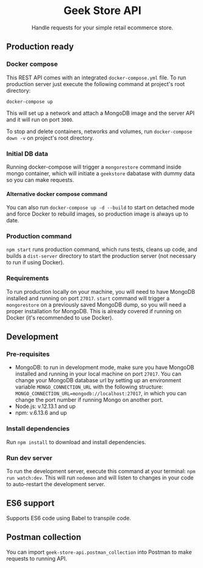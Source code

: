 <div align="center">
  <h1>Geek Store API</h1>
  <p>Handle requests for your simple retail ecommerce store.</p>
</div>

## Production ready
### Docker compose
This REST API comes with an integrated ```docker-compose.yml``` file. To run production server just execute the following command at project's root directory:

```docker-compose up```

This will set up a network and attach a MongoDB image and the server API and it will run on port ```3000```.

To stop and delete containers, networks and volumes, run ```docker-compose down -v``` on project's root directory.

### Initial DB data
Running docker-compose will trigger a ```mongorestore``` command inside mongo container, which will initiate a ```geekstore``` dabatase with dummy data so you can make requests.

#### Alternative docker compose command
You can also run ```docker-compose up -d --build``` to start on detached mode and force Docker to rebuild images, so production image is always up to date.

### Production command
```npm start``` runs production command, which runs tests, cleans up code, and builds a ```dist-server``` directory to start the production server (not necessary to run if using Docker).

### Requirements
To run production locally on your machine, you will need to have MongoDB installed and running on port ```27017```. ```start``` command will trigger a ```mongorestore``` on a previously saved MongoDB dump, so  you will need a proper installation for MongoDB. This is already covered if running on Docker (it's recommended to use Docker).

## Development
### Pre-requisites
  - MongoDB: to run in development mode, make sure you have MongoDB installed and running in your local machine on port ```27017```. You can change your MongoDB database url by setting up an environment variable ```MONGO_CONNECTION_URL``` with the following structure: ```MONGO_CONNECTION_URL=mongodb://localhost:27017```, in which you can change the port number if running Mongo on another port.
  - Node.js: v.12.13.1 and up
  - npm: v.6.13.6 and up

### Install dependencies
Run ```npm install``` to download and install dependencies.

### Run dev server
To run the development server, execute this command at your terminal: ```npm run watch:dev```.
This will run ```nodemon``` and will listen to changes in your code to auto-restart the development server.

## ES6 support
Supports ES6 code using Babel to transpile code.

## Postman collection
You can import ```geek-store-api.postman_collection``` into Postman to make requests to running API.